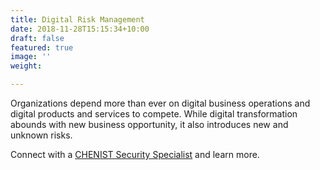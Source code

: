 ```yaml
---
title: Digital Risk Management
date: 2018-11-28T15:15:34+10:00
draft: false
featured: true
image: ''
weight: 

---
```

Organizations depend more than ever on digital business operations and digital products and services to compete. While digital transformation abounds with new business opportunity, it also introduces new and unknown risks.

Connect with a [CHENIST Security Specialist](https://chen.ist/contact "Contact") and learn more. 